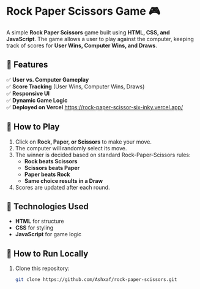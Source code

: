 # Rock Paper Scissors Game 🎮  

A simple **Rock Paper Scissors** game built using **HTML, CSS, and JavaScript**. The game allows a user to play against the computer, keeping track of scores for **User Wins, Computer Wins, and Draws**.  

## 🔹 Features  
✅ **User vs. Computer Gameplay**  
✅ **Score Tracking** (User Wins, Computer Wins, Draws)  
✅ **Responsive UI**  
✅ **Dynamic Game Logic**  
✅ **Deployed on Vercel**  https://rock-paper-scissor-six-inky.vercel.app/  

## 📌 How to Play  
1. Click on **Rock, Paper, or Scissors** to make your move.  
2. The computer will randomly select its move.  
3. The winner is decided based on standard Rock-Paper-Scissors rules:  
   - **Rock beats Scissors**  
   - **Scissors beats Paper**  
   - **Paper beats Rock**  
   - **Same choice results in a Draw**  
4. Scores are updated after each round.  

## 🚀 Technologies Used  
- **HTML** for structure  
- **CSS** for styling  
- **JavaScript** for game logic  
 

## 🔧 How to Run Locally  
1. Clone this repository:  
   ```bash
   git clone https://github.com/Ashxaf/rock-paper-scissors.git
